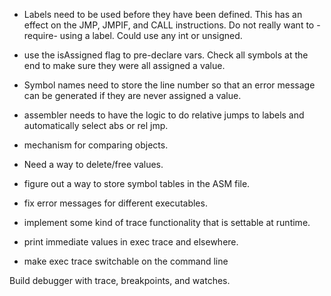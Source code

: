 
* Labels need to be used before they have been defined. This has an effect
on the JMP, JMPIF, and CALL instructions. Do not really want to -require-
using a label. Could use any int or unsigned.

* use the isAssigned flag to pre-declare vars. Check all symbols at the end
to make sure they were all assigned a value.

* Symbol names need to store the line number so that an error message can be
generated if they are never assigned a value.

* assembler needs to have the logic to do relative jumps to labels and
automatically select abs or rel jmp.

* mechanism for comparing objects.

* Need a way to delete/free values.

* figure out a way to store symbol tables in the ASM file.

* fix error messages for different executables.

* implement some kind of trace functionality that is settable at runtime.

* print immediate values in exec trace and elsewhere.

* make exec trace switchable on the command line

Build debugger with trace, breakpoints, and watches.
